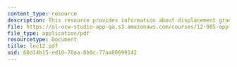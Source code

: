 ```yaml
---
content_type: resource
description: This resource provides information about displacement gradients.
file: https://ol-ocw-studio-app-qa.s3.amazonaws.com/courses/12-005-applications-of-continuum-mechanics-to-earth-atmospheric-and-planetary-sciences-spring-2006/68d14b15ed1070aa0b0c77aa80699142_lec12.pdf
file_type: application/pdf
resourcetype: Document
title: lec12.pdf
uid: 68d14b15-ed10-70aa-0b0c-77aa80699142
---
```

